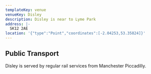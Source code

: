 ```yaml
---
templateKey: venue
venueKey: Disley
description: Disley is near to Lyme Park
address: |-
  SK12 2AE
location: '{"type":"Point","coordinates":[-2.04253,53.35824]}'
---
```

## Public Transport

Disley is served by regular rail services from Manchester Piccadilly.
